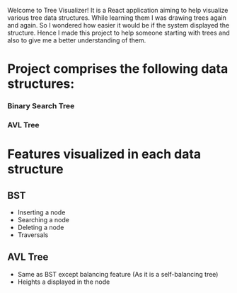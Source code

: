 Welcome to Tree Visualizer! It is a React application aiming to help visualize various tree data structures. While learning them I was drawing trees again and again. So I wondered how easier it would be if the system displayed the structure. Hence I made this project to help someone starting with trees and also to give me a better understanding of them. 


# Project comprises the following data structures:
### Binary Search Tree
### AVL Tree

# Features visualized in each data structure
## BST
- Inserting a node
- Searching a node
- Deleting a node
- Traversals

## AVL Tree
- Same as BST except balancing feature (As it is a self-balancing tree)
- Heights a displayed in the node
